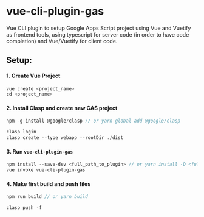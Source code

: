 # vue-cli-plugin-gas

Vue CLI plugin to setup Google Apps Script project using Vue and Vuetify as frontend tools, using typescript for server code (in order to have code completion) and Vue/Vuetify for client code.

## Setup:

#### 1. Create Vue Project

```javascript
vue create <project_name>
cd <project_name>
```

#### 2. Install Clasp and create new GAS project

```javascript
npm -g install @google/clasp // or yarn global add @google/clasp

clasp login
clasp create --type webapp --rootDir ./dist
```

#### 3. Run `vue-cli-plugin-gas`

```javascript
npm install --save-dev <full_path_to_plugin> // or yarn install -D <full_path_to_plugin>
vue invoke vue-cli-plugin-gas
```

#### 4. Make first build and push files

```javascript
npm run build // or yarn build

clasp push -f
```